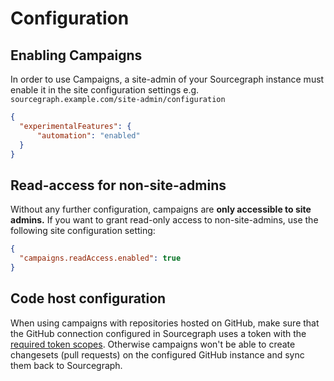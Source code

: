 # Configuration

## Enabling Campaigns

In order to use Campaigns, a site-admin of your Sourcegraph instance must enable it in the site configuration settings e.g. `sourcegraph.example.com/site-admin/configuration`

```json
{
  "experimentalFeatures": {
      "automation": "enabled"
  }
}
```

## Read-access for non-site-admins

Without any further configuration, campaigns are **only accessible to site admins.** If you want to grant read-only access to non-site-admins, use the following site configuration setting:

```json
{
  "campaigns.readAccess.enabled": true
}
```

## Code host configuration

When using campaigns with repositories hosted on GitHub, make sure that the GitHub connection configured in Sourcegraph uses a token with the [required token scopes](../../admin/external_service/github.md#github-api-token-and-access). Otherwise campaigns won't be able to create changesets (pull requests) on the configured GitHub instance and sync them back to Sourcegraph.
